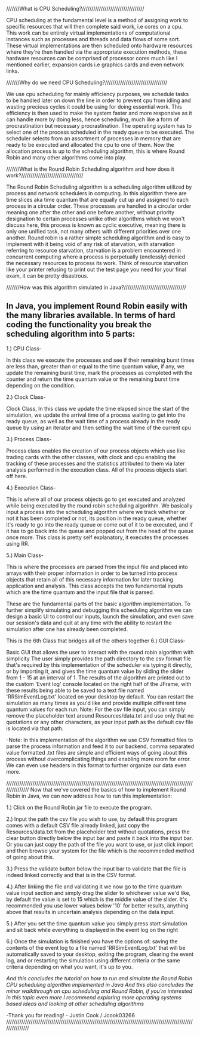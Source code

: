 ///////What is CPU Scheduling?/////////////////////////////////

CPU scheduling at the fundamental level is a method of assigning work 
to specific resources that will then complete said work, i.e cores on a cpu.
This work can be entirely virtual implementations of computational instances 
such as processes and threads and data flows of some sort. These virtual 
implementations are then scheduled onto hardware resources where they're then 
handled via the appropriate execution methods, these hardware resources can 
be comprised of processor cores much like I mentioned earlier, expansion cards i.e
graphics cards and even network links.

///////Why do we need CPU Scheduling?/////////////////////////////////

We use cpu scheduling for mainly efficiency purposes, we schedule tasks to 
be handled later on down the line in order to prevent cpu from idling and wasting 
precious cycles it could be using for doing essential work. This efficiency is then
used to make the system faster and more responsive as it can handle more by doing less,
hence scheduling, much like a form of procrastination but necessary procrastination.
The operating system has to select one of the process scheduled in the ready queue to be
executed. The scheduler selects from an assortment of processes in memory that are ready to be 
executed and allocated the cpu to one of them. Now the allocation process is up to the 
scheduling algorithm, this is where Round Robin and many other algorithms come into play.

///////What is the Round Robin Scheduling algorithm and how does it work?/////////////////////////////////

The Round Robin Scheduling algorithm is a scheduling algorithm utilized by process and 
network schedulers in computing. In this algorithm there are time slices aka time quantum that
are equally cut up and assigned to each process in a circular order. These processes are handled in a circular
order meaning one after the other and one before another, without priority designation to certain processes
unlike other algorithms which we won't discuss here, this process is known as cyclic executive, meaning there is
only one unified task, not many others with different priorities over one another. Round robin is a rather 
simple scheduling algorithm and is easy to implement with it being void of any risk of starvation, with 
starvation referring to resource starvation, starvation is a problem encountered in concurrent computing where 
a process is perpetually (endlessly) denied the necessary resources to process its work. Think of resource 
starvation like your printer refusing to print out the test page you need for your final exam, it can be 
pretty disastrous.

///////How was this algorithm simulated in Java?/////////////////////////////////

In Java, you implement Round Robin easily with the many libraries available. In terms
of hard coding the functionality you break the scheduling algorithm into 5 parts:
--------------------------------------------------------------------------------------
<Look at source code for the appropriate methods and variables and java libraries used in each class>

1.) CPU Class-

In this class we execute the processes and see if their remaining burst times are less than, greater than or 
equal to the time quantum value, if any, we update the remaining burst time, mark the processes as completed with the counter
and return the time quantum value or the remaining burst time depending on the condition.

2.) Clock Class-

Clock Class, In this class we update the time elapsed since the start of the simulation, we update the arrival time of 
a process waiting to get into the ready queue, as well as the wait time of a process already in the ready queue by using an iterator
and then setting the wait time of the current cpu

3.) Process Class-

Process class enables the creation of our process objects which use like trading cards with the other
classes, with clock and cpu enabling the tracking of these processes and the statistics attributed to them 
via later analysis performed in the execution class. All of the process objects start off here.

4.) Execution Class-

This is where all of our process objects go to get executed and analyzed while being executed
by the round robin scheduling algorithm. We basically input a process into the scheduling algorithm where we track
whether or not it has been completed or not, its position in the ready queue, whether it's ready to go into the ready
queue or come out of it to be executed, and if it has to go back into the queue and popped out from the head of the queue once more. This class is pretty 
self explanatory, it executes the processes using RR.

5.) Main Class-

This is where the processes are parsed from the input file and placed into arrays with their
proper information in order to be turned into process objects that retain all of this necessary information for later
tracking application and analysis. This class accepts the two fundamental inputs which are the time quantum and the input file that is parsed.

These are the fundamental parts of the basic algorithm implementation.
To further simplify simulating and debugging this scheduling algorithm we can design a basic UI to control our inputs, launch the simulation, and even save our session's data and quit at any time with the ability to restart the simulation after one has already been completed.


This is the 6th Class that bridges all of the others together
6.) GUI Class-

Basic GUI that allows the user to interact with the round robin algorithm with simplicity
The user simply provides the path directory to the csv format file that's required by this implementation of 
the scheduler via typing it directly, or by importing it, and gives the time quantum value by sliding the slider from 1 - 15 at an interval of 1. The results
of the algorithm are printed out to the custom 'Event log' console located on the right half of the JFrame, with these
results being able to be saved to a text file named 'RRSimEventLog.txt' located on your desktop by default. You can
restart the simulation as many times as you'd like and provide multiple different time quantum values for each run.
Note: For the csv file input, you can simply remove the placeholder text around Resources/data.txt and use only that
no quotations or any other characters, as your input path as the default csv file is located via that path. 

<Look at source code for the appropriate methods and variables and java libraries used in each class>
 
-Note: In this implementation of the algorithm we use CSV formatted files to parse the process information and feed it to our
backend, comma separated value formatted .txt files are simple and efficient ways of going about this process without 
overcomplicating things and enabling more room for error. We can even use headers in this format to further organize our data even more.

///////////////////////////////////////////////////////////////////////////////////////////////////////////////
Now that we've covered the basics of how to implement Round Robin in Java, we can now address how to run this implementation:

1.) Click on the Round Robin.jar file to execute the program.

2.) Input the path the csv file you wish to use, by default this program comes with a default CSV file already linked,
just copy the Resources/data.txt from the placeholder text without quotations, press the clear button directly below the input bar and paste it back into
the input bar. Or you can just copy the path of the file you want to use, or just click import and then browse your system for the file
which is the recommended method of going about this.

3.) Press the validate button below the input bar to validate that the file is indeed linked correctly and that is in the CSV format.

4.) After linking the file and validating it we now go to the time quantum value input section and simply drag the slider to whichever value
we'd like, by default the value is set to 15 which is the middle value of the slider. It's recommended you use lower values below '10' for 
better results, anything above that results in uncertain analysis depending on the data input.

5.) After you set the time quantum value you simply press start simulation and sit back while everything is displayed in the event log on the right

6.) Once the simulation is finished you have the options of: saving the contents of the event log to a file named 'RRSimEventLog.txt' that will
be automatically saved to your desktop, exiting the program, clearing the event log, and or restarting the simulation using different criteria or the same
criteria depending on what you want, it's up to you.

*And this concludes the tutorial on how to run and simulate the Round Robin CPU scheduling algorithm implemented in Java* 
*And this also concludes the minor walkthrough on cpu scheduling and Round Robin, if you're interested in this topic even more
I recommend exploring more operating systems based ideas and looking at other scheduling algorithms*

-Thank you for reading! - Justin Cook / Jcook03266
///////////////////////////////////////////////////////////////////////////////////////////////////////////////




  
 
 
 
 
 
 
 
 
 
 
 
